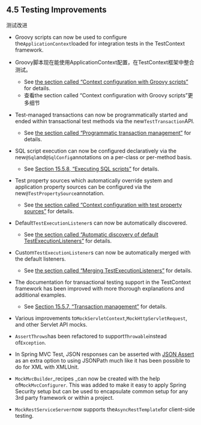 ## 4.5 Testing Improvements
测试改进

* Groovy scripts can now be used to configure the`ApplicationContext`loaded for integration tests in the TestContext framework.
* Groovy脚本现在能使用ApplicationContext配置，在TestContext框架中整合测试。

  * See [the section called “Context configuration with Groovy scripts”](https://docs.spring.io/spring/docs/current/spring-framework-reference/htmlsingle/#testcontext-ctx-management-groovy) for details.
  * 查看the section called “Context configuration with Groovy scripts”更多细节


  

* Test-managed transactions can now be programmatically started and ended within transactional test methods via the new`TestTransaction`API.

  * See [the section called “Programmatic transaction management”](https://docs.spring.io/spring/docs/current/spring-framework-reference/htmlsingle/#testcontext-tx-programmatic-tx-mgt) for details.

* SQL script execution can now be configured declaratively via the new`@Sql`and`@SqlConfig`annotations on a per-class or per-method basis.

  * See [Section 15.5.8, “Executing SQL scripts”](https://docs.spring.io/spring/docs/current/spring-framework-reference/htmlsingle/#testcontext-executing-sql) for details.

* Test property sources which automatically override system and application property sources can be configured via the new`@TestPropertySource`annotation.

  * See [the section called “Context configuration with test property sources”](https://docs.spring.io/spring/docs/current/spring-framework-reference/htmlsingle/#testcontext-ctx-management-property-sources) for details.

* Default`TestExecutionListener`s can now be automatically discovered.

  * See [the section called “Automatic discovery of default TestExecutionListeners”](https://docs.spring.io/spring/docs/current/spring-framework-reference/htmlsingle/#testcontext-tel-config-automatic-discovery) for details.

* Custom`TestExecutionListener`s can now be automatically merged with the default listeners.

  * See [the section called “Merging TestExecutionListeners”](https://docs.spring.io/spring/docs/current/spring-framework-reference/htmlsingle/#testcontext-tel-config-merging) for details.

* The documentation for transactional testing support in the TestContext framework has been improved with more thorough explanations and additional examples.

  * See [Section 15.5.7, “Transaction management”](https://docs.spring.io/spring/docs/current/spring-framework-reference/htmlsingle/#testcontext-tx) for details.

* Various improvements to`MockServletContext`,`MockHttpServletRequest`, and other Servlet API mocks.

* `AssertThrows`has been refactored to support`Throwable`instead of`Exception`.
* In Spring MVC Test, JSON responses can be asserted with [JSON Assert](https://github.com/skyscreamer/JSONassert) as an extra option to using JSONPath much like it has been possible to do for XML with XMLUnit.
* `MockMvcBuilder`_recipes _can now be created with the help of`MockMvcConfigurer`. This was added to make it easy to apply Spring Security setup but can be used to encapsulate common setup for any 3rd party framework or within a project.
* `MockRestServiceServer`now supports the`AsyncRestTemplate`for client-side testing.



